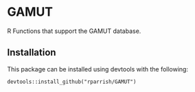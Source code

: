 GAMUT
=====

R Functions that support the GAMUT database.


## Installation  


This package can be installed using devtools with the following:

    devtools::install_github("rparrish/GAMUT")
